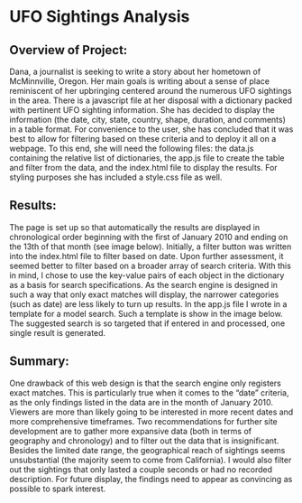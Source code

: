 # UFO Sightings Analysis

## Overview of Project:
Dana, a journalist is seeking to write a story about her hometown of McMinnville, Oregon. Her main goals is writing about a sense of place reminiscent of her upbringing centered around the numerous UFO sightings in the area. There is a javascript file at her disposal with a dictionary packed with pertinent UFO sighting information. She has decided to display the information (the date, city, state, country, shape, duration, and comments) in a table format. For convenience to the user, she has concluded that it was best to allow for filtering based on these criteria and to deploy it all on a webpage. To this end, she will need the following files: the data.js containing the relative list of dictionaries, the app.js file to create the table and filter from the data, and the index.html file to display the results. For styling purposes she has included a style.css file as well. 

## Results: 
The page is set up so that automatically the results are displayed in chronological order beginning with the first of January 2010 and ending on the 13th of that month (see image below). Initially, a filter button was written into the index.html file to filter based on date. Upon further assessment, it seemed better to filter based on a broader array of search criteria. With this in mind, I chose to use the key-value pairs of each object in the dictionary as a basis for search specifications. As the search engine is designed in such a way that only exact matches will display, the narrower categories (such as date) are less likely to turn up results. In the app.js file I wrote in a template for a model search. Such a template is show in the image below. The suggested search is so targeted that if entered in and processed, one single result is generated.  












## Summary: 

One drawback of this web design is that the search engine only registers exact matches. This is particularly true when it comes to the “date” criteria, as the only findings listed in the data are in the month of January 2010. Viewers are more than likely going to be interested in more recent dates and more comprehensive timeframes. Two recommendations for further site development are to gather more expansive data (both in terms of geography and chronology) and to filter out the data that is insignificant. Besides the limited date range, the geographical reach of sightings seems unsubstantial (the majority seem to come from California). I would also filter out the sightings that only lasted a couple seconds or had no recorded description. For future display, the findings need to appear as convincing as possible to spark interest.        
